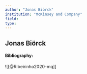 ```yaml
---
author: "Jonas Biörck"
institution: "McKinsey and Company"
field:
type:
---
```


## Jonas Biörck
#### Bibliography:

![[@Ribeirinho2020-mq]]
